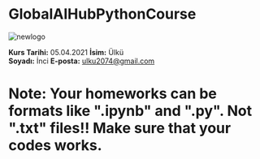# GlobalAIHubPythonCourse

![newlogo](https://user-images.githubusercontent.com/56518359/114034698-18434200-9887-11eb-84a1-71be77d92b84.png)

**Kurs Tarihi:** 05.04.2021
**İsim:** Ülkü  
**Soyadı:** İnci 
**E-posta:** ulku2074@gmail.com  

# Note: Your homeworks can be formats like ".ipynb" and ".py". Not ".txt" files!! Make sure that your codes works.
